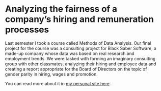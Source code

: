 # Analyzing the fairness of a company’s hiring and remuneration processes

Last semester I took a course called Methods of Data Analysis. Our final project for the course was a consulting project for Black Saber Software, a made-up company whose data was based on real research and employment trends. We were tasked with forming an imaginary consulting group with other classmates, analyzing their hiring and employee data and creating a report appropriate for the Board of Directors on the topic of gender parity in hiring, wages and promotion.

You can read more about it in [my personal site here](https://www.jcasasn.me/analyzing-hiring-and-renumeration-processes.html).
